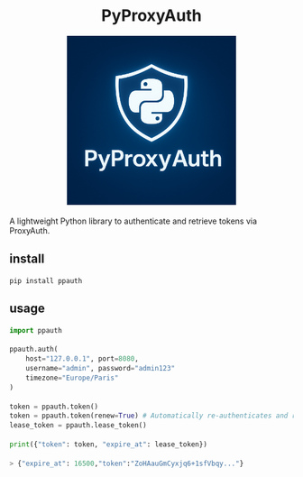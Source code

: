 
<div align="center">
<h1>PyProxyAuth</h1>
<img src='images/ppauth.png' width="300px" height="300px"/>
</div>
<br>
A lightweight Python library to authenticate and retrieve tokens via ProxyAuth.  

## install 
```
pip install ppauth
```

## usage

```python
import ppauth

ppauth.auth(
    host="127.0.0.1", port=8080,
    username="admin", password="admin123"
    timezone="Europe/Paris"
)

token = ppauth.token()
token = ppauth.token(renew=True) # Automatically re-authenticates and returns a new token if the previous one has expired.
lease_token = ppauth.lease_token()

print({"token": token, "expire_at": lease_token})

> {"expire_at": 16500,"token":"ZoHAauGmCyxjq6+1sfVbqy..."}
```
